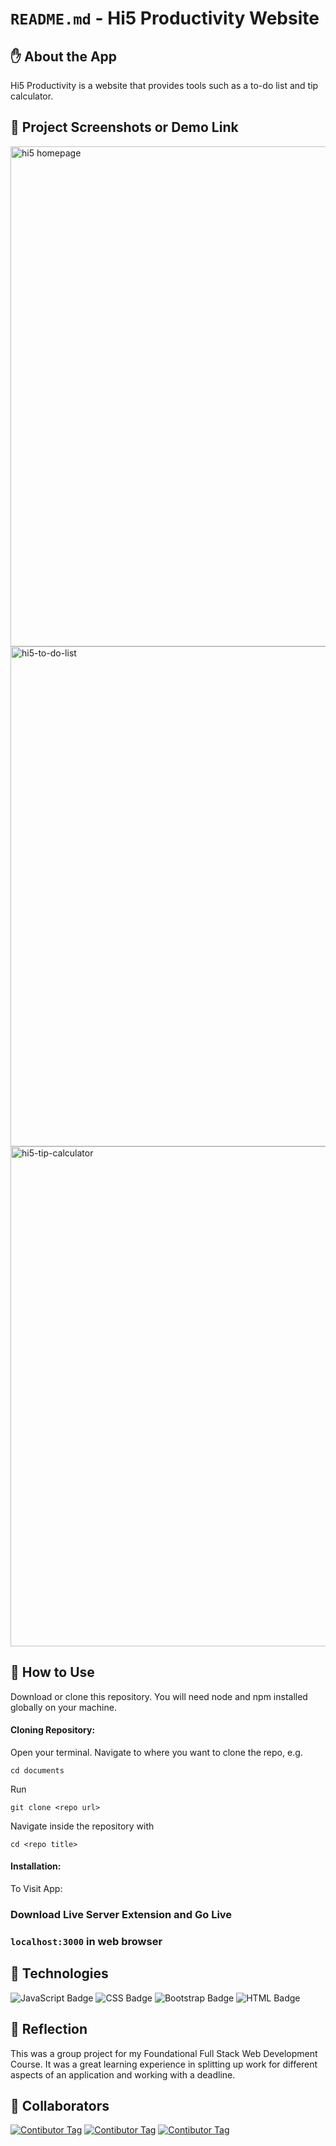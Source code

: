 # `README.md` - Hi5 Productivity Website

## ✋ About the App

Hi5 Productivity is a website that provides tools such as a to-do list and tip calculator. 

## 📸 Project Screenshots or Demo Link

<img width="800" alt="hi5 homepage" src="https://user-images.githubusercontent.com/89995514/172068040-e47f77f7-855e-4091-b5ba-ad1b483433f4.png">
<img width="800" alt="hi5-to-do-list" src="https://user-images.githubusercontent.com/89995514/172068041-eb125efc-07ba-45c5-9744-c54845e219d5.png">
<img width="800" alt="hi5-tip-calculator" src="https://user-images.githubusercontent.com/89995514/172068043-a2a2027c-59cb-433d-a516-411d1ecceb34.png">


## 📝 How to Use

Download or clone this repository. You will need node and npm installed globally on your machine.

#### Cloning Repository: 

Open your terminal. Navigate to where you want to clone the repo, e.g.

```
cd documents
```  
 
Run

```
git clone <repo url>
```

Navigate inside the repository with 

```
cd <repo title>
``` 

#### Installation:

To Visit App:

### Download Live Server Extension and Go Live

### `localhost:3000` in web browser


## 🔨 Technologies

![JavaScript Badge](https://img.shields.io/badge/JavaScript-F7DF1E?style=for-the-badge&logo=javascript&logoColor=black)
![CSS Badge](https://img.shields.io/badge/CSS3-1572B6?style=for-the-badge&logo=css3&logoColor=white)
![Bootstrap Badge](https://img.shields.io/badge/Bootstrap-563D7C?style=for-the-badge&logo=bootstrap&logoColor=white)
![HTML Badge](https://img.shields.io/badge/HTML5-E34F26?style=for-the-badge&logo=html5&logoColor=white)


## 🤔 Reflection

This was a group project for my Foundational Full Stack Web Development Course. It was a great learning experience in splitting up work for different aspects of an application and working with a deadline.


## 👏 Collaborators
[![Contibutor Tag](https://github.com/ruthsamson.png?size=50)](https://github.com/ruthsamson)
[![Contibutor Tag](https://github.com/andrewhsiao11.png?size=50)](https://github.com/andrewhsiao11)
[![Contibutor Tag](https://github.com/kennethrknight.png?size=50)](https://github.com/kennethrknight)

